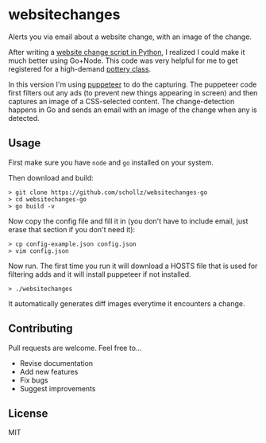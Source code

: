 # websitechanges

Alerts you via email about a website change, with an image of the change.

After writing a [website change script in Python](https://github.com/schollz/websitechanges), I realized I could make it much better using Go+Node. This code was very helpful for me to get registered for a high-demand [pottery class](https://schollz.com/blog/pottery/).

In this version I'm using [puppeteer](https://github.com/puppeteer/puppeteer) to do the capturing. The puppeteer code first filters out any ads (to prevent new things appearing in screen) and then captures an image of a CSS-selected content. The change-detection happens in Go and sends an email with an image of the change when any is detected.

## Usage

First make sure you have `node` and `go` installed on your system.

Then download and build:

```
> git clone https://github.com/schollz/websitechanges-go
> cd websitechanges-go
> go build -v
```

Now copy the config file and fill it in (you don't have to include email, just erase that section if you don't need it):

```
> cp config-example.json config.json
> vim config.json
```

Now run. The first time you run it will download a HOSTS file that is used for filtering adds and it will install puppeteer if not installed.

```
> ./websitechanges
```

It automatically generates diff images everytime it encounters a change.

## Contributing

Pull requests are welcome. Feel free to...

- Revise documentation
- Add new features
- Fix bugs
- Suggest improvements


## License

MIT